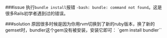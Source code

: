 ###issue
执行`bundle install`报错 `-bash: bundle: command not found`。这是很多Rails初学者遇到过的错误。

###solution
原因很多时候是因为你用rvm切换到了新的ruby版本，换了新的gemset时，bundler这个gem没有被安装，安装它即可：
`gem install bundler``
